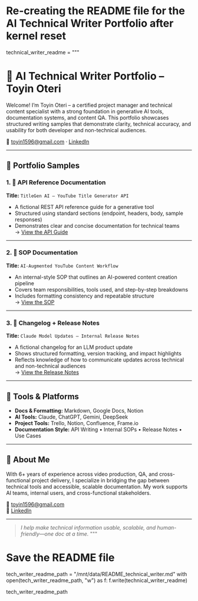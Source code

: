 # Re-creating the README file for the AI Technical Writer Portfolio after kernel reset

technical_writer_readme = """
# 📝 AI Technical Writer Portfolio – Toyin Oteri

Welcome! I’m Toyin Oteri – a certified project manager and technical content specialist with a strong foundation in generative AI tools, documentation systems, and content QA. This portfolio showcases structured writing samples that demonstrate clarity, technical accuracy, and usability for both developer and non-technical audiences.

📧 toyin1596@gmail.com · [LinkedIn](https://linkedin.com/in/toyinoteri)

---

## 🧾 Portfolio Samples

### 1. 📘 API Reference Documentation  
**Title:** `TitleGen AI – YouTube Title Generator API`  
- A fictional REST API reference guide for a generative tool  
- Structured using standard sections (endpoint, headers, body, sample responses)  
- Demonstrates clear and concise documentation for technical teams  
→ [View the API Guide](./titlegen_api_reference.md)

---

### 2. 🧠 SOP Documentation  
**Title:** `AI-Augmented YouTube Content Workflow`  
- An internal-style SOP that outlines an AI-powered content creation pipeline  
- Covers team responsibilities, tools used, and step-by-step breakdowns  
- Includes formatting consistency and repeatable structure  
→ [View the SOP](./youtube_sop_workflow.md)

---

### 3. 🔄 Changelog + Release Notes  
**Title:** `Claude Model Updates – Internal Release Notes`  
- A fictional changelog for an LLM product update  
- Shows structured formatting, version tracking, and impact highlights  
- Reflects knowledge of how to communicate updates across technical and non-technical audiences  
→ [View the Release Notes](./claude_release_notes.md)

---

## 🔧 Tools & Platforms

- **Docs & Formatting:** Markdown, Google Docs, Notion  
- **AI Tools:** Claude, ChatGPT, Gemini, DeepSeek  
- **Project Tools:** Trello, Notion, Confluence, Frame.io  
- **Documentation Style:** API Writing • Internal SOPs • Release Notes • Use Cases

---

## 🧠 About Me

With 6+ years of experience across video production, QA, and cross-functional project delivery, I specialize in bridging the gap between technical tools and accessible, scalable documentation. My work supports AI teams, internal users, and cross-functional stakeholders.

📧 toyin1596@gmail.com  
🔗 [LinkedIn](https://linkedin.com/in/toyinoteri)

---

> *I help make technical information usable, scalable, and human-friendly—one doc at a time.*
"""

# Save the README file
tech_writer_readme_path = "/mnt/data/README_technical_writer.md"
with open(tech_writer_readme_path, "w") as f:
    f.write(technical_writer_readme)

tech_writer_readme_path
